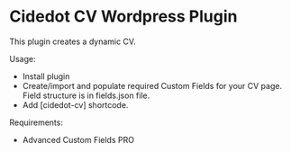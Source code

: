 # Cidedot CV Wordpress Plugin

This plugin creates a dynamic CV.

Usage:
- Install plugin
- Create/import and populate required Custom Fields for your CV page. Field structure is in fields.json file.
- Add [cidedot-cv] shortcode.

Requirements:
- Advanced Custom Fields PRO
